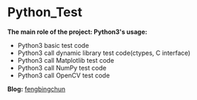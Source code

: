 # Python_Test
**The main role of the project: Python3's usage:**
- Python3 basic test code
- Python3 call dynamic library test code(ctypes, C interface)
- Python3 call Matplotlib test code
- Python3 call NumPy test code
- Python3 call OpenCV test code

**Blog:** [fengbingchun](http://blog.csdn.net/fengbingchun/article/category/1244795)